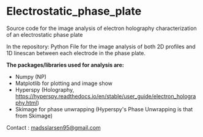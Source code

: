 # Electrostatic_phase_plate
Source code for the image analysis of electron holography characterization of an electrostatic phase plate

In the repository:
Python File for the image analysis of both 2D profiles and 1D linescan between each electrode in the phase plate.

**The packages/libraries used for analysis are:**
 * Numpy (NP)
 * Matplotlib for plotting and image show
 * Hyperspy (Holography, https://hyperspy.readthedocs.io/en/stable/user_guide/electron_holography.html)
 * Skimage for phase unwrapping (Hyperspy's Phase Unwrapping is that from Skimage)

Contact : madsslarsen95@gmail.com
